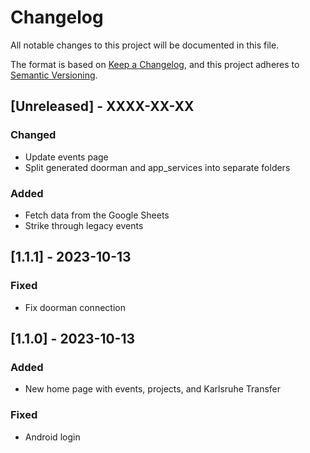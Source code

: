 # Changelog

All notable changes to this project will be documented in this file.

The format is based on [Keep a Changelog](https://keepachangelog.com/en/1.0.0/),
and this project adheres to [Semantic Versioning](https://semver.org/spec/v2.0.0.html).

## [Unreleased] - XXXX-XX-XX

### Changed

- Update events page
- Split generated doorman and app_services into separate folders

### Added

- Fetch data from the Google Sheets
- Strike through legacy events

## [1.1.1] - 2023-10-13

### Fixed

- Fix doorman connection

## [1.1.0] - 2023-10-13

### Added

- New home page with events, projects, and Karlsruhe Transfer

### Fixed

- Android login
